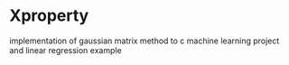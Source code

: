 # Xproperty
implementation of gaussian matrix method to c machine learning project and linear regression example

